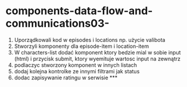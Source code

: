 # components-data-flow-and-communications03-

1. Uporządkowali kod w episodes i locations np. użycie valibota
2. Stworzyli komponenty dla episode-item i location-item
3. W characters-list dodać komponent ktory bedzie mial w sobie input (html) i przycisk submit, ktory wyemituje wartosc input na zewnątrz
4. podlaczyc stworzony komponent w innych listach
5. dodaj kolejna kontrolke ze innymi filtrami jak status
6. dodac zapisywanie ratingu w serwisie \*\*\*
